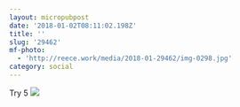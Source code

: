 ```yaml
---
layout: micropubpost
date: '2018-01-02T08:11:02.198Z'
title: ''
slug: '29462'
mf-photo:
  - 'http://reece.work/media/2018-01-29462/img-0298.jpg'
category: social
---
```

Try 5
![](http://reece.work/IMG_0298.JPG)